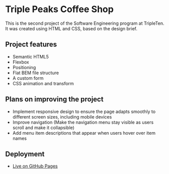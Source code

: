 # Triple Peaks Coffee Shop

This is the second project of the Software Engineering program at TripleTen. It was created using HTML and CSS, based on the design brief.

## Project features

- Semantic HTML5
- Flexbox
- Positioning
- Flat BEM file structure
- A custom form
- CSS animation and transform

## Plans on improving the project

- Implement responsive design to ensure the page adapts smoothly to different screen sizes, including mobile devices
- Improve navigation (Make the navigation menu stay visible as users scroll and make it collapsible)
- Add menu item descriptions that appear when users hover over item names

## Deployment
- [Live on GitHub Pages](https://mreyes-swe.github.io/se_project_coffeeshop)
